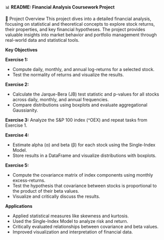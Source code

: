 📊 **README: Financial Analysis Coursework Project**  

🌟 Project Overview
This project dives into a detailed financial analysis, focusing on statistical and theoretical concepts to explore stock returns, their properties, and key financial hypotheses. The project provides valuable insights into market behavior and portfolio management through real-world data and statistical tools.

**Key Objectives**

**Exercise 1:**
* Compute daily, monthly, and annual log-returns for a selected stock.
* Test the normality of returns and visualize the results.


**Exercise 2:**
* Calculate the Jarque-Bera (JB) test statistic and p-values for all stocks across daily, monthly, and annual frequencies.
* Compare distributions using boxplots and evaluate aggregational Gaussianity.


**Exercise 3:**
Analyze the S&P 100 index (^OEX) and repeat tasks from Exercise 1.


**Exercise 4:**
* Estimate alpha (α) and beta (β) for each stock using the Single-Index Model.
* Store results in a DataFrame and visualize distributions with boxplots.


**Exercise 5:**
* Compute the covariance matrix of index components using monthly excess-returns.
* Test the hypothesis that covariance between stocks is proportional to the product of their beta values.
* Visualize and critically discuss the results.


**Applications**
* Applied statistical measures like skewness and kurtosis.
* Used the Single-Index Model to analyze risk and return.
* Critically evaluated relationships between covariance and beta values.
* Improved visualization and interpretation of financial data.

